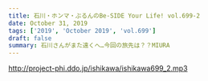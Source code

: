 ```yaml
---
title: 石川・ホンマ・ぶるんのBe-SIDE Your Life! vol.699-2
date: October 31, 2019
tags: ['2019', 'October 2019', 'vol.699']
draft: false
summary: 石川さんがまた遠くへ…今回の旅先は？？MIURA
---
```


http://project-phi.ddo.jp/ishikawa/ishikawa699_2.mp3